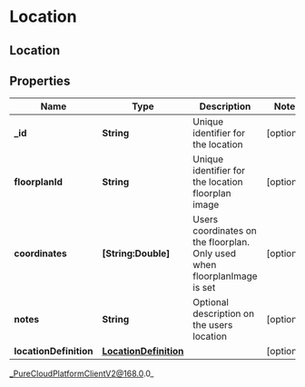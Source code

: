 # Location

## Location

## Properties

|Name | Type | Description | Notes|
|------------ | ------------- | ------------- | -------------|
| **_id** | **String** | Unique identifier for the location | [optional] |
| **floorplanId** | **String** | Unique identifier for the location floorplan image | [optional] |
| **coordinates** | **[String:Double]** | Users coordinates on the floorplan. Only used when floorplanImage is set | [optional] |
| **notes** | **String** | Optional description on the users location | [optional] |
| **locationDefinition** | [**LocationDefinition**](LocationDefinition) |  | [optional] |



_PureCloudPlatformClientV2@168.0.0_

